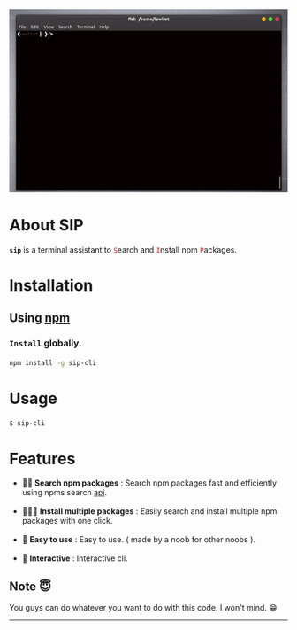 

<!-- ![logo](./assets/logo.png) -->

<img src="./assets/sip.gif" />

<!-- ![gif](./assets/sip.gif) -->



# About SIP

**`sip`** is a terminal assistant to <span style = 'color:red'>`S`</span>earch and <span style = 'color:red'>`I`</span>nstall npm <span style = 'color:red'>`P`</span>ackages.

# Installation

## Using [npm](https://www.npmjs.com/package/sip-cli)

### `Install` globally.

``` bash
npm install -g sip-cli
```

# Usage

``` bash
$ sip-cli
```


# Features
* 🕵‍♀️️ **Search npm packages** : Search npm packages fast and efficiently using npms search [api](https://api-docs.npms.io/).
<br><br>
* 👩‍👧‍👧️ **Install multiple packages** : Easily search and install multiple npm packages with one click.
<br><br>
* 👶️ **Easy to use** : Easy to use. ( made by a noob for other noobs ). 
<br><br>
* 🌌️ **Interactive** : Interactive cli.

## Note 😇️

You guys can do whatever you want to do with this code. I won't mind. 😁️

---